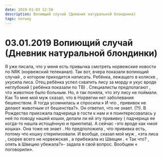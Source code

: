 ```yaml
---
date: 2019-01-03 12:58
description: Вопиющий случай (Дневник натуральной блондинки)
tags: norway
---
```

# 03.01.2019 Вопиющий случай (Дневник натуральной блондинки)

Я уже писала, что у меня есть привычка смотреть норвежские новости по NRK (норвежский телеканал). Так вот, вчера показали вопиющий случай , о котором приходится написать. Ребёнка, лежащего в коляске , укусила лиса. Отец ребёнка успел схватить лису за морду и укус вроде неглубокий  ( ребёнка показали по ТВ) . Специалисты предполагают , что животное было больным. Но, я так поняла, что эту лису не поймали.  Как То мне мой муж сказал, что в Норвегии нет заболевания бешенством. Я тогда усомнилась и спросила:» И что , прививок не делают животным от бешенства?». Он ответил, что не знает.  (?!). В Рождество приезжала падчерица в гости к нам и я поинтересовалась у неё по поводу нашей кошки, делали ли ей эту прививку  ( падчерица ее когда-то нашла истощённую и приютила). А сейчас -это вроде как «моя кошка». Она тоже не знает . Но предположила , что прививка есть, потому что кошку стерилизовали.  И вообще, сказал мой муж ,  «эта лиса , скорее всего не норвежская , а прибежала из Швеции . « Так что? , опять в Швецию убежала?»- задала я свой вопрос.   Вообщем « поговорили».
